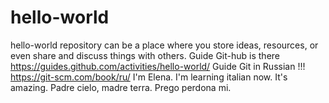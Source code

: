 # hello-world
hello-world repository can be a place where you store ideas, resources, or even share and discuss things with others.
Guide Git-hub is there https://guides.github.com/activities/hello-world/ 
Guide Git in Russian !!! https://git-scm.com/book/ru/
I'm Elena. I'm learning italian now. It's amazing. Padre cielo, madre terra. Prego perdona mi.  
